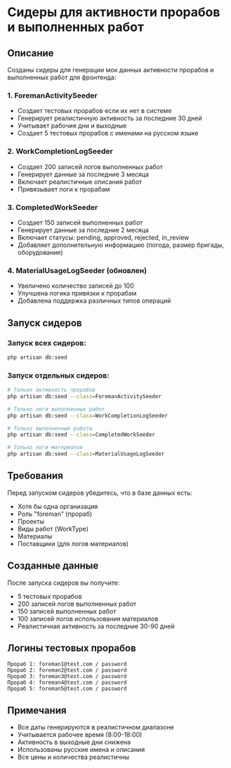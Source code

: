 # Сидеры для активности прорабов и выполненных работ

## Описание

Созданы сидеры для генерации мок данных активности прорабов и выполненных работ для фронтенда:

### 1. ForemanActivitySeeder
- Создает тестовых прорабов если их нет в системе
- Генерирует реалистичную активность за последние 30 дней
- Учитывает рабочие дни и выходные
- Создает 5 тестовых прорабов с именами на русском языке

### 2. WorkCompletionLogSeeder  
- Создает 200 записей логов выполненных работ
- Генерирует данные за последние 3 месяца
- Включает реалистичные описания работ
- Привязывает логи к прорабам

### 3. CompletedWorkSeeder
- Создает 150 записей выполненных работ
- Генерирует данные за последние 2 месяца  
- Включает статусы: pending, approved, rejected, in_review
- Добавляет дополнительную информацию (погода, размер бригады, оборудование)

### 4. MaterialUsageLogSeeder (обновлен)
- Увеличено количество записей до 100
- Улучшена логика привязки к прорабам
- Добавлена поддержка различных типов операций

## Запуск сидеров

### Запуск всех сидеров:
```bash
php artisan db:seed
```

### Запуск отдельных сидеров:
```bash
# Только активность прорабов
php artisan db:seed --class=ForemanActivitySeeder

# Только логи выполненных работ  
php artisan db:seed --class=WorkCompletionLogSeeder

# Только выполненные работы
php artisan db:seed --class=CompletedWorkSeeder

# Только логи материалов
php artisan db:seed --class=MaterialUsageLogSeeder
```

## Требования

Перед запуском сидеров убедитесь, что в базе данных есть:
- Хотя бы одна организация
- Роль "foreman" (прораб)
- Проекты
- Виды работ (WorkType)
- Материалы
- Поставщики (для логов материалов)

## Созданные данные

После запуска сидеров вы получите:
- 5 тестовых прорабов
- 200 записей логов выполненных работ
- 150 записей выполненных работ
- 100 записей логов использования материалов
- Реалистичная активность за последние 30-90 дней

## Логины тестовых прорабов

```
Прораб 1: foreman1@test.com / password
Прораб 2: foreman2@test.com / password  
Прораб 3: foreman3@test.com / password
Прораб 4: foreman4@test.com / password
Прораб 5: foreman5@test.com / password
```

## Примечания

- Все даты генерируются в реалистичном диапазоне
- Учитывается рабочее время (8:00-18:00)
- Активность в выходные дни снижена
- Использованы русские имена и описания
- Все цены и количества реалистичны 